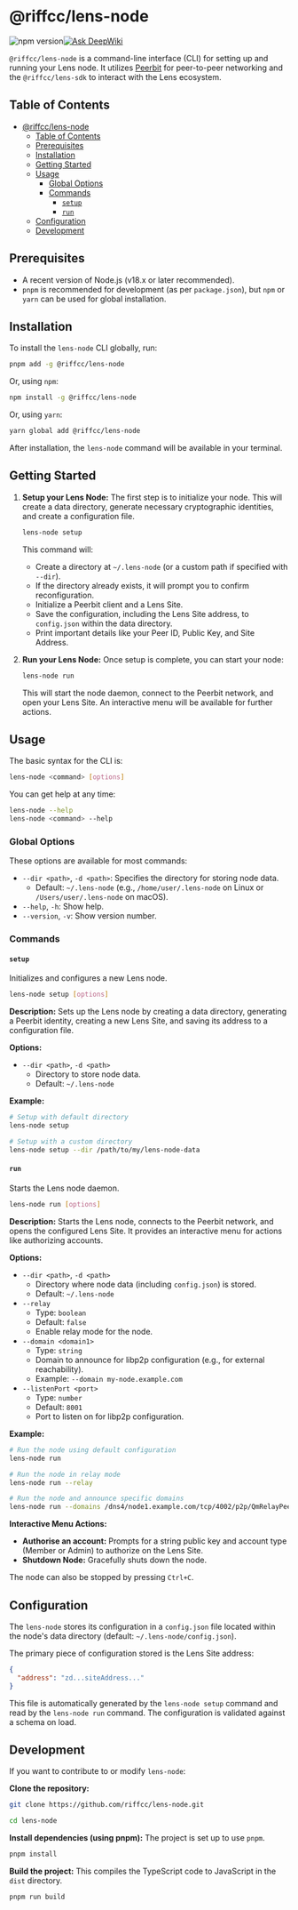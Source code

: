 # @riffcc/lens-node

![npm version](https://img.shields.io/npm/v/@riffcc/lens-node)[![Ask DeepWiki](https://deepwiki.com/badge.svg)](https://deepwiki.com/riffcc/lens-node)
<!-- ![license](https://img.shields.io/npm/l/@riffcc/lens-node) -->

`@riffcc/lens-node` is a command-line interface (CLI) for setting up and running your Lens node. It utilizes [Peerbit](https://peerbit.org/) for peer-to-peer networking and the `@riffcc/lens-sdk` to interact with the Lens ecosystem.

## Table of Contents

- [@riffcc/lens-node](#riffcclens-node)
  - [Table of Contents](#table-of-contents)
  - [Prerequisites](#prerequisites)
  - [Installation](#installation)
  - [Getting Started](#getting-started)
  - [Usage](#usage)
    - [Global Options](#global-options)
    - [Commands](#commands)
      - [`setup`](#setup)
      - [`run`](#run)
  - [Configuration](#configuration)
  - [Development](#development)

## Prerequisites

- A recent version of Node.js (v18.x or later recommended).
- `pnpm` is recommended for development (as per `package.json`), but `npm` or `yarn` can be used for global installation.

## Installation

To install the `lens-node` CLI globally, run:

```bash
pnpm add -g @riffcc/lens-node
```

Or, using `npm`:

```bash
npm install -g @riffcc/lens-node
```

Or, using `yarn`:

```bash
yarn global add @riffcc/lens-node
```

After installation, the `lens-node` command will be available in your terminal.

## Getting Started

1. **Setup your Lens Node:**
    The first step is to initialize your node. This will create a data directory, generate necessary cryptographic identities, and create a configuration file.

    ```bash
    lens-node setup
    ```

    This command will:
    - Create a directory at `~/.lens-node` (or a custom path if specified with `--dir`).
    - If the directory already exists, it will prompt you to confirm reconfiguration.
    - Initialize a Peerbit client and a Lens Site.
    - Save the configuration, including the Lens Site address, to `config.json` within the data directory.
    - Print important details like your Peer ID, Public Key, and Site Address.

2. **Run your Lens Node:**
    Once setup is complete, you can start your node:

    ```bash
    lens-node run
    ```

    This will start the node daemon, connect to the Peerbit network, and open your Lens Site. An interactive menu will be available for further actions.

## Usage

The basic syntax for the CLI is:

```bash
lens-node <command> [options]
```

You can get help at any time:

```bash
lens-node --help
lens-node <command> --help
```

### Global Options

These options are available for most commands:

- `--dir <path>`, `-d <path>`: Specifies the directory for storing node data.
  - Default: `~/.lens-node` (e.g., `/home/user/.lens-node` on Linux or `/Users/user/.lens-node` on macOS).
- `--help`, `-h`: Show help.
- `--version`, `-v`: Show version number.

### Commands

#### `setup`

Initializes and configures a new Lens node.

```bash
lens-node setup [options]
```

**Description:**
Sets up the Lens node by creating a data directory, generating a Peerbit identity, creating a new Lens Site, and saving its address to a configuration file.

**Options:**

- `--dir <path>`, `-d <path>`
  - Directory to store node data.
  - Default: `~/.lens-node`

**Example:**

```bash
# Setup with default directory
lens-node setup

# Setup with a custom directory
lens-node setup --dir /path/to/my/lens-node-data
```

#### `run`

Starts the Lens node daemon.

```bash
lens-node run [options]
```

**Description:**
Starts the Lens node, connects to the Peerbit network, and opens the configured Lens Site. It provides an interactive menu for actions like authorizing accounts.

**Options:**

- `--dir <path>`, `-d <path>`
  - Directory where node data (including `config.json`) is stored.
  - Default: `~/.lens-node`
- `--relay`
  - Type: `boolean`
  - Default: `false`
  - Enable relay mode for the node.
- `--domain <domain1>`
  - Type: `string`
  - Domain to announce for libp2p configuration (e.g., for external reachability).
  - Example: `--domain my-node.example.com`
- `--listenPort <port>`
  - Type: `number`
  - Default: `8001`
  - Port to listen on for libp2p configuration.

**Example:**

```bash
# Run the node using default configuration
lens-node run

# Run the node in relay mode
lens-node run --relay

# Run the node and announce specific domains
lens-node run --domains /dns4/node1.example.com/tcp/4002/p2p/QmRelayPeerId /ip4/123.45.67.89/tcp/9000
```

**Interactive Menu Actions:**

- **Authorise an account:** Prompts for a string public key and account type (Member or Admin) to authorize on the Lens Site.
- **Shutdown Node:** Gracefully shuts down the node.

The node can also be stopped by pressing `Ctrl+C`.

## Configuration

The `lens-node` stores its configuration in a `config.json` file located within the node's data directory (default: `~/.lens-node/config.json`).

The primary piece of configuration stored is the Lens Site address:

```json
{
  "address": "zd...siteAddress..."
}
```

This file is automatically generated by the `lens-node setup` command and read by the `lens-node run` command. The configuration is validated against a schema on load.

## Development

If you want to contribute to or modify `lens-node`:

**Clone the repository:**

```bash
git clone https://github.com/riffcc/lens-node.git

cd lens-node
```

**Install dependencies (using pnpm):**
The project is set up to use `pnpm`.

```bash
pnpm install
```

**Build the project:**
This compiles the TypeScript code to JavaScript in the `dist` directory.

```bash
pnpm run build
```
